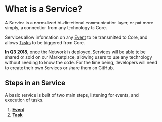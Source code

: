 # What is a Service?

A Service is a normalized bi-directional communication layer, or put more simply, a connection from any technology to Core.   
  
Services allow information on any [Event](communication-with-the-core.md) to be transmitted to Core, and allows [Tasks](tasks.md) to be triggered from Core.

**In Q3 2018**, once the Network is deployed, Services will be able to be shared or sold on our Marketplace, allowing users to use any technology without needing to know the code. For the time being, developers will need to create their own Services or share them on GitHub. 

## Steps in an Service

A basic service is built of two main steps, listening for events, and execution of tasks.

1. [**Event**](communication-with-the-core.md)
2. [**Task**](tasks.md)

## 

